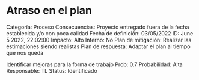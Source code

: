 # Atraso en el plan

Categoría: Proceso
Consecuencias: Proyecto entregado fuera de la fecha establecida y/o con poca calidad
Fecha de definición: 03/05/2022
ID: June 5 2022, 22:02:00
Impacto: Alto
Interno: No
Plan de mitigación: Realizar las estimaciones siendo realistas
Plan de respuesta: Adaptar el plan al tiempo que nos queda 

Identificar mejoras para la forma de trabajo
Prob: 0.7
Probabilidad: Alta
Responsable: TL
Status: Identificado